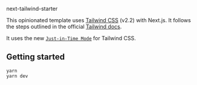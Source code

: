 next-tailwind-starter

This opinionated template uses [Tailwind CSS](https://tailwindcss.com/) (v2.2) with Next.js. It follows the steps outlined in the official [Tailwind docs](https://tailwindcss.com/docs/guides/nextjs).

It uses the new [`Just-in-Time Mode`](https://tailwindcss.com/docs/just-in-time-mode) for Tailwind CSS.

## Getting started

```
yarn
yarn dev
```
